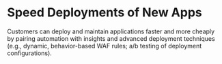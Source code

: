 # Speed Deployments of New Apps

Customers can deploy and maintain applications faster and more cheaply by pairing automation with insights and advanced deployment techniques (e.g., dynamic, behavior-based WAF rules; a/b testing of deployment configurations).
